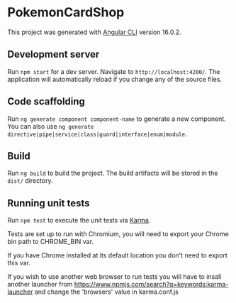 # PokemonCardShop

This project was generated with [Angular CLI](https://github.com/angular/angular-cli) version 16.0.2.

## Development server

Run `npm start` for a dev server. Navigate to `http://localhost:4200/`. The application will automatically reload if you change any of the source files.

## Code scaffolding

Run `ng generate component component-name` to generate a new component. You can also use `ng generate directive|pipe|service|class|guard|interface|enum|module`.

## Build

Run `ng build` to build the project. The build artifacts will be stored in the `dist/` directory.

## Running unit tests

Run `npm test` to execute the unit tests via [Karma](https://karma-runner.github.io).

Tests are set up to run with Chromium, you will need to export your Chrome bin path to CHROME_BIN var.

If you have Chrome installed at its default location you don't need to export this var.

If you wish to use another web browser to run tests you will have to insall another launcher from https://www.npmjs.com/search?q=keywords:karma-launcher and change the 'browsers' value in karma.conf.js
